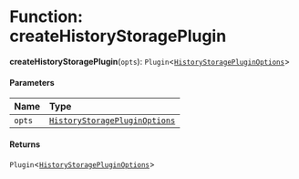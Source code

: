 # Function: createHistoryStoragePlugin

**createHistoryStoragePlugin**(`opts`): `Plugin`<[`HistoryStoragePluginOptions`](/auto-docs/history-storage/interfaces/HistoryStoragePluginOptions.md)>

#### Parameters

| Name | Type |
| :------ | :------ |
| `opts` | [`HistoryStoragePluginOptions`](/auto-docs/history-storage/interfaces/HistoryStoragePluginOptions.md) |

#### Returns

`Plugin`<[`HistoryStoragePluginOptions`](/auto-docs/history-storage/interfaces/HistoryStoragePluginOptions.md)>
